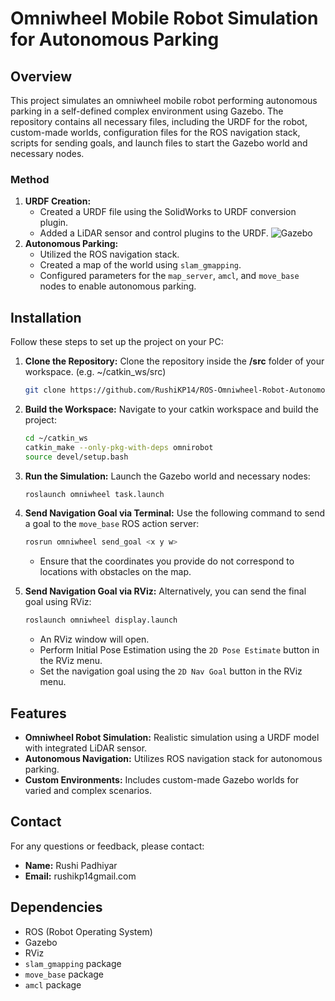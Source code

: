 # Omniwheel Mobile Robot Simulation for Autonomous Parking

## Overview

This project simulates an omniwheel mobile robot performing autonomous parking in a self-defined complex environment using Gazebo. The repository contains all necessary files, including the URDF for the robot, custom-made worlds, configuration files for the ROS navigation stack, scripts for sending goals, and launch files to start the Gazebo world and necessary nodes.

### Method

1. **URDF Creation:** 
   - Created a URDF file using the SolidWorks to URDF conversion plugin.
   - Added a LiDAR sensor and control plugins to the URDF.
   ![Gazebo](https://github.com/RushiKP14/ROS-Omniwheel-Robot-Autonomous-Parking/assets/156124606/59167cee-e64d-424b-8e2a-c0ce48c9a6f1)
2. **Autonomous Parking:**
   - Utilized the ROS navigation stack.
   - Created a map of the world using `slam_gmapping`.
   - Configured parameters for the `map_server`, `amcl`, and `move_base` nodes to enable autonomous parking.

## Installation

Follow these steps to set up the project on your PC:

1. **Clone the Repository:**
	Clone the repository inside the **/src** folder of your workspace. (e.g. ~/catkin_ws/src)
   ```bash
   git clone https://github.com/RushiKP14/ROS-Omniwheel-Robot-Autonomous-Parking.git
   ```
2. **Build the Workspace:**
   Navigate to your catkin workspace and build the project:
   ```bash
   cd ~/catkin_ws
   catkin_make --only-pkg-with-deps omnirobot
   source devel/setup.bash
   ```
3. **Run the Simulation:**
	Launch the Gazebo world and necessary nodes:
	```bash
	roslaunch omniwheel task.launch
	```
4. **Send Navigation Goal via Terminal:**
	Use the following command to send a goal to the `move_base` ROS action server:
	```bash
	rosrun omniwheel send_goal <x y w>
	```
	- Ensure that the coordinates you provide do not correspond to locations with obstacles on the map.

5. **Send Navigation Goal via RViz:**
	Alternatively, you can send the final goal using RViz:
	```bash
	roslaunch omniwheel display.launch
	```
	- An RViz window will open.
	- Perform Initial Pose Estimation using the `2D Pose Estimate` button in the RViz menu.
	- Set the navigation goal using the `2D Nav Goal` button in the RViz menu.

## Features

- **Omniwheel Robot Simulation:** Realistic simulation using a URDF model with integrated LiDAR sensor.
- **Autonomous Navigation:** Utilizes ROS navigation stack for autonomous parking.
- **Custom Environments:** Includes custom-made Gazebo worlds for varied and complex scenarios.

## Contact

For any questions or feedback, please contact:

- **Name:** Rushi Padhiyar
- **Email:** rushikp14gmail.com

## Dependencies

- ROS (Robot Operating System)
- Gazebo
- RViz
- `slam_gmapping` package
- `move_base` package
- `amcl` package

